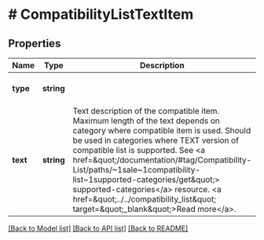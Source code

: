 # # CompatibilityListTextItem

## Properties

Name | Type | Description | Notes
------------ | ------------- | ------------- | -------------
**type** | **string** |  | [default to 'TEXT']
**text** | **string** | Text description of the compatible item. Maximum length of the text depends on category where compatible item is used. Should be used in categories where TEXT version of compatible list is supported. See &lt;a href&#x3D;\&quot;/documentation/#tag/Compatibility-List/paths/~1sale~1compatibility-list~1supported-categories/get\&quot;&gt; supported-categories&lt;/a&gt; resource. &lt;a href&#x3D;\&quot;../../compatibility_list\&quot; target&#x3D;\&quot;_blank\&quot;&gt;Read more&lt;/a&gt;. |

[[Back to Model list]](../../README.md#models) [[Back to API list]](../../README.md#endpoints) [[Back to README]](../../README.md)
